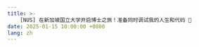 ```yaml
---
title: >-
    [NUS] 在新加坡国立大学开启博士之旅！准备同时调试我的人生和代码 🐛
date: 2025-01-15 10:00:00 +0800
lang: zh
---
```


